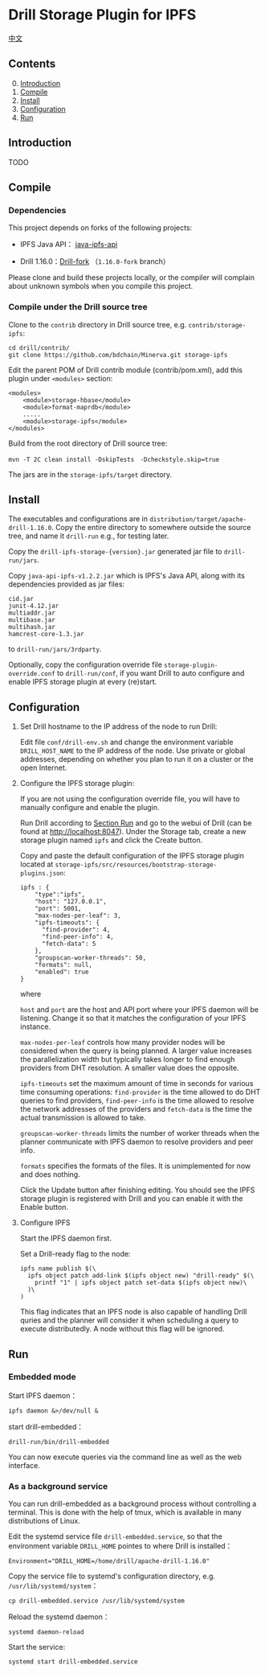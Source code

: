 # Drill Storage Plugin for IPFS

[中文](README.zh.md)

## Contents

0. [Introduction](#Introduction)
1. [Compile](#Compile)
2. [Install](#Install)
2. [Configuration](#Configuration)
3. [Run](#Run)

## Introduction

TODO

## Compile

### Dependencies

This project depends on forks of the following projects:

* IPFS Java API： [java-ipfs-api](https://github.com/bdchain/java-ipfs-api)

* Drill 1.16.0：[Drill-fork](https://github.com/bdchain/Drill-fork) （`1.16.0-fork` branch）

Please clone and build these projects locally, or the compiler will complain about unknown symbols when you compile this project.

### Compile under the Drill source tree

Clone to the `contrib` directory in Drill source tree, e.g. `contrib/storage-ipfs`:
```
cd drill/contrib/
git clone https://github.com/bdchain/Minerva.git storage-ipfs
```

Edit the parent POM of Drill contrib module (contrib/pom.xml), add this plugin under `<modules>` section:

```
<modules>
    <module>storage-hbase</module>
    <module>format-maprdb</module>
    .....
    <module>storage-ipfs</module>
</modules>
```

Build from the root directory of Drill source tree:

```
mvn -T 2C clean install -DskipTests　-Dcheckstyle.skip=true
```

The jars are in the `storage-ipfs/target` directory.

## Install

The executables and configurations are in `distribution/target/apache-drill-1.16.0`. Copy the entire directory to somewhere outside the source tree, and name it `drill-run` e.g., for testing later.

Copy the `drill-ipfs-storage-{version}.jar` generated jar file to `drill-run/jars`.

Copy `java-api-ipfs-v1.2.2.jar` which is IPFS's Java API, along with its dependencies provided as jar files:

```
cid.jar
junit-4.12.jar
multiaddr.jar
multibase.jar
multihash.jar
hamcrest-core-1.3.jar
```

to `drill-run/jars/3rdparty`.

Optionally, copy the configuration override file `storage-plugin-override.conf` to `drill-run/conf`, if you want Drill to auto configure and enable IPFS storage plugin at every (re)start.

## Configuration

1. Set Drill hostname to the IP address of the node to run Drill:
    
    Edit file `conf/drill-env.sh` and change the environment variable `DRILL_HOST_NAME` to the IP address of the node. Use private or global addresses, depending on whether you plan to run it on a cluster or the open Internet.

2. Configure the IPFS storage plugin:
    
    If you are not using the configuration override file, you will have to manually configure and enable the plugin.
    
    Run Drill according to [Section Run](#Run) and go to the webui of Drill (can be found at <http://localhost:8047>). Under the Storage tab, create a new storage plugin named `ipfs` and click the Create button.
    
    Copy and paste the default configuration of the IPFS storage plugin located at `storage-ipfs/src/resources/bootstrap-storage-plugins.json`:
    
    ```
    ipfs : {
        "type":"ipfs",
        "host": "127.0.0.1",
        "port": 5001,
        "max-nodes-per-leaf": 3,
        "ipfs-timeouts": {
          "find-provider": 4,
          "find-peer-info": 4,
          "fetch-data": 5
        },
        "groupscan-worker-threads": 50,
        "formats": null,
        "enabled": true
    }
    ```
    
    where 
    
    `host` and `port` are the host and API port where your IPFS daemon will be listening. Change it so that it matches the configuration of your IPFS instance.

    `max-nodes-per-leaf` controls how many provider nodes will be considered when the query is being planned. A larger value increases the parallelization width but typically takes longer to find enough providers from DHT resolution. A smaller value does the opposite.
    
    `ipfs-timeouts` set the maximum amount of time in seconds for various time consuming operations: `find-provider` is the time allowed to do DHT queries to find providers, `find-peer-info` is the time allowed to resolve the network addresses of the providers and `fetch-data` is the time the actual transmission is allowed to take. 
    
    `groupscan-worker-threads` limits the number of worker threads when the planner communicate with IPFS daemon to resolve providers and peer info.
    
    `formats` specifies the formats of the files. It is unimplemented for now and does nothing.
    
    Click the Update button after finishing editing. You should see the IPFS storage plugin is registered with Drill and you can enable it with the Enable button.
    
3. Configure IPFS

    Start the IPFS daemon first. 
    
    Set a Drill-ready flag to the node:
    
    ```
    ipfs name publish $(\
      ipfs object patch add-link $(ipfs object new) "drill-ready" $(\
        printf "1" | ipfs object patch set-data $(ipfs object new)\
      )\
    )
    ```
    
    This flag indicates that an IPFS node is also capable of handling Drill quries and the planner will consider it when scheduling a query to execute distributedly. A node without this flag will be ignored.
    

## Run

### Embedded mode

Start IPFS daemon：

```
ipfs daemon &>/dev/null &
```

start drill-embedded：

```
drill-run/bin/drill-embedded
```

You can now execute queries via the command line as well as the web interface.

### As a background service

You can run drill-embedded as a background process without controlling a terminal. This is done with the help of tmux, which is available in many distributions of Linux.

Edit the systemd service file `drill-embedded.service`, so that the environment variable `DRILL_HOME` pointes to where Drill is installed：
```
Environment="DRILL_HOME=/home/drill/apache-drill-1.16.0"
```
Copy the service file to systemd's configuration directory, e.g. `/usr/lib/systemd/system`：
```
cp drill-embedded.service /usr/lib/systemd/system
```
Reload the systemd daemon：
```
systemd daemon-reload
```
Start the service:
```
systemd start drill-embedded.service
```
